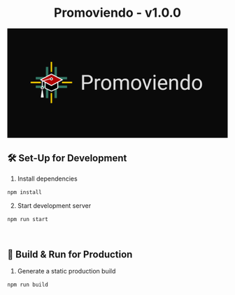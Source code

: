 <h1 align="center">
Promoviendo - v1.0.0
</h1>

<img src="./src/assets/imgs/promoviendo-landing.png">

<br>

## 🛠️ Set-Up for Development

1. Install dependencies

```sh
npm install
```

2. Start development server

```sh
npm run start
```

<br>

## 🚀 Build & Run for Production

1. Generate a static production build

```sh
npm run build
```